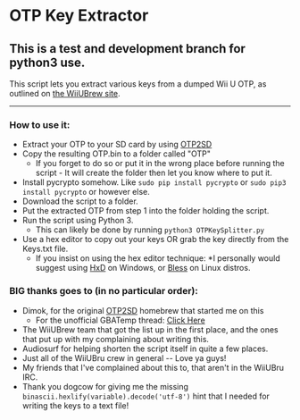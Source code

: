 # OTP Key Extractor

**This is a test and development branch for python3 use.**
----------------------------------------

This script lets you extract various keys from a dumped Wii U OTP, as outlined on [the WiiUBrew site](http://wiiubrew.org/wiki/Hardware/OTP).

----------------------------------------

### How to use it:

 * Extract your OTP to your SD card by using [OTP2SD](https://github.com/dimok789/otp2sd_dumper)
 * Copy the resulting OTP.bin to a folder called "OTP"
 	* If you forget to do so or put it in the wrong place before running the script - It will create the folder then let you know where to put it.
 * Install pycrypto somehow. Like `sudo pip install pycrypto` or `sudo pip3 install pycrypto` or however else.
 * Download the script to a folder.
 * Put the extracted OTP from step 1 into the folder holding the script.
 * Run the script using Python 3.
 	* This can likely be done by running `python3 OTPKeySplitter.py`
 * Use a hex editor to copy out your keys OR grab the key directly from the Keys.txt file.
 	* If you insist on using the hex editor technique:
 		*I personally would suggest using [HxD](https://mh-nexus.de/en/hxd/) on Windows, or [Bless](http://home.gna.org/bless) on Linux distros.

### BIG thanks goes to (in no particular order):

 * Dimok, for the original [OTP2SD](https://github.com/dimok789/otp2sd_dumper) homebrew that started me on this
 	* For the unofficial GBATemp thread: [Click Here](http://gbatemp.net/threads/otp2sd-by-dimok.447353/)
 * The WiiUBrew team that got the list up in the first place, and the ones that put up with my complaining about writing this.
 * Audiosurf for helping shorten the script itself in quite a few places.
 * Just all of the WiiUBru crew in general -- Love ya guys!
 * My friends that I've complained about this to, that aren't in the WiiUBru IRC.
 * Thank you dogcow for giving me the missing `binascii.hexlify(variable).decode('utf-8')` hint that I needed for writing the keys to a text file!